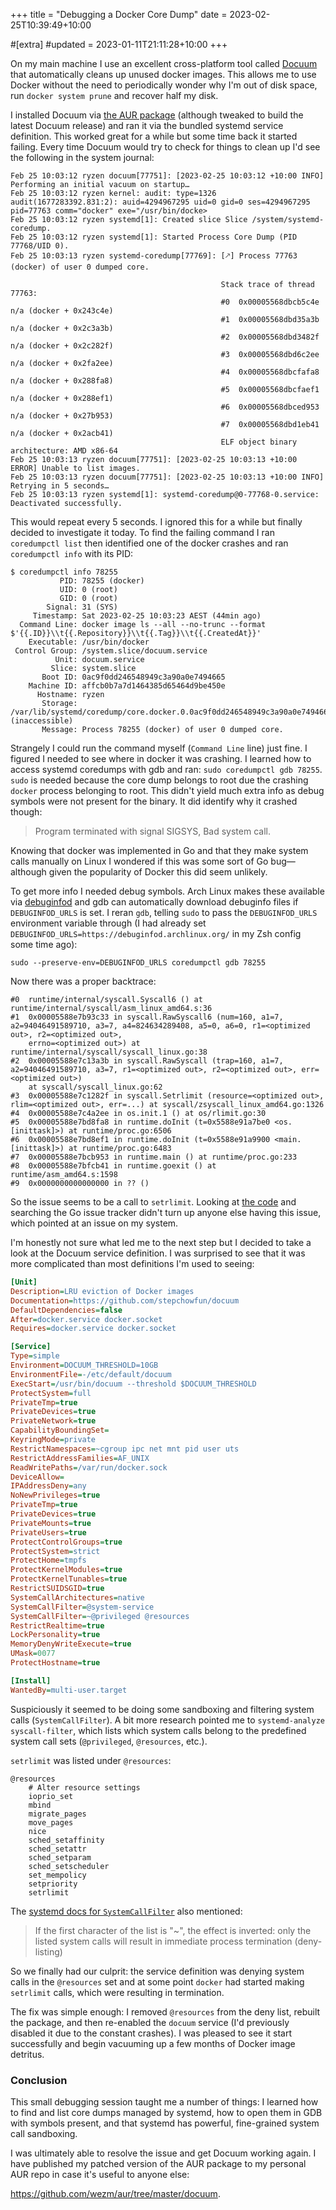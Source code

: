 +++
title = "Debugging a Docker Core Dump"
date = 2023-02-25T10:39:49+10:00

#[extra]
#updated = 2023-01-11T21:11:28+10:00
+++

On my main machine I use an excellent cross-platform tool called [Docuum] that
automatically cleans up unused docker images. This allows me to use Docker
without the need to periodically wonder why I'm out of disk space, run `docker
system prune` and recover half my disk.

I installed Docuum via [the AUR package][aurpkg] (although tweaked to build the
latest Docuum release) and ran it via the bundled systemd service definition.
This worked great for a while but some time back it started failing. Every time
Docuum would try to check for things to clean up I'd see the following in the
system journal:

<!-- more -->

```
Feb 25 10:03:12 ryzen docuum[77751]: [2023-02-25 10:03:12 +10:00 INFO] Performing an initial vacuum on startup…
Feb 25 10:03:12 ryzen kernel: audit: type=1326 audit(1677283392.831:2): auid=4294967295 uid=0 gid=0 ses=4294967295 pid=77763 comm="docker" exe="/usr/bin/docke>
Feb 25 10:03:12 ryzen systemd[1]: Created slice Slice /system/systemd-coredump.
Feb 25 10:03:12 ryzen systemd[1]: Started Process Core Dump (PID 77768/UID 0).
Feb 25 10:03:13 ryzen systemd-coredump[77769]: [🡕] Process 77763 (docker) of user 0 dumped core.

                                               Stack trace of thread 77763:
                                               #0  0x00005568dbcb5c4e n/a (docker + 0x243c4e)
                                               #1  0x00005568dbd35a3b n/a (docker + 0x2c3a3b)
                                               #2  0x00005568dbd3482f n/a (docker + 0x2c282f)
                                               #3  0x00005568dbd6c2ee n/a (docker + 0x2fa2ee)
                                               #4  0x00005568dbcfafa8 n/a (docker + 0x288fa8)
                                               #5  0x00005568dbcfaef1 n/a (docker + 0x288ef1)
                                               #6  0x00005568dbced953 n/a (docker + 0x27b953)
                                               #7  0x00005568dbd1eb41 n/a (docker + 0x2acb41)
                                               ELF object binary architecture: AMD x86-64
Feb 25 10:03:13 ryzen docuum[77751]: [2023-02-25 10:03:13 +10:00 ERROR] Unable to list images.
Feb 25 10:03:13 ryzen docuum[77751]: [2023-02-25 10:03:13 +10:00 INFO] Retrying in 5 seconds…
Feb 25 10:03:13 ryzen systemd[1]: systemd-coredump@0-77768-0.service: Deactivated successfully.
```

This would repeat every 5 seconds. I ignored this for a while but finally decided
to investigate it today. To find the failing command I ran
`coredumpctl list` then identified one of the docker crashes and ran
`coredumpctl info` with its PID:

```
$ coredumpctl info 78255
           PID: 78255 (docker)
           UID: 0 (root)
           GID: 0 (root)
        Signal: 31 (SYS)
     Timestamp: Sat 2023-02-25 10:03:23 AEST (44min ago)
  Command Line: docker image ls --all --no-trunc --format $'{{.ID}}\\t{{.Repository}}\\t{{.Tag}}\\t{{.CreatedAt}}'
    Executable: /usr/bin/docker
 Control Group: /system.slice/docuum.service
          Unit: docuum.service
         Slice: system.slice
       Boot ID: 0ac9f0dd246548949c3a90a0e7494665
    Machine ID: affcb0b7a7d1464385d65464d9be450e
      Hostname: ryzen
       Storage: /var/lib/systemd/coredump/core.docker.0.0ac9f0dd246548949c3a90a0e7494665.78255.1677283403000000.zst (inaccessible)
       Message: Process 78255 (docker) of user 0 dumped core.
```

Strangely I could run the command myself (`Command Line` line) just fine. I
figured I needed to see where in docker it was crashing. I learned how to
access systemd coredumps with gdb and ran: `sudo coredumpctl gdb 78255`. `sudo`
is needed because the core dump belongs to root due the crashing `docker`
process belonging to root. This didn't yield much extra info as debug symbols
were not present for the binary. It did identify why it crashed though:

> Program terminated with signal SIGSYS, Bad system call.

Knowing that docker was implemented in Go and that they make system calls
manually on Linux I wondered if this was some sort of Go bug—although given
the popularity of Docker this did seem unlikely.

To get more info I needed debug symbols. Arch Linux makes these available via
[debuginfod](https://wiki.archlinux.org/title/Debuginfod) and gdb can
automatically download debuginfo files if `DEBUGINFOD_URLS` is set. I reran
`gdb`, telling `sudo` to pass the `DEBUGINFOD_URLS` environment variable
through (I had already set `DEBUGINFOD_URLS=https://debuginfod.archlinux.org/`
in my Zsh config some time ago):

```
sudo --preserve-env=DEBUGINFOD_URLS coredumpctl gdb 78255
```

Now there was a proper backtrace:

```
#0  runtime/internal/syscall.Syscall6 () at runtime/internal/syscall/asm_linux_amd64.s:36
#1  0x00005588e7b93c33 in syscall.RawSyscall6 (num=160, a1=7, a2=94046491589710, a3=7, a4=824634289408, a5=0, a6=0, r1=<optimized out>, r2=<optimized out>,
    errno=<optimized out>) at runtime/internal/syscall/syscall_linux.go:38
#2  0x00005588e7c13a3b in syscall.RawSyscall (trap=160, a1=7, a2=94046491589710, a3=7, r1=<optimized out>, r2=<optimized out>, err=<optimized out>)
    at syscall/syscall_linux.go:62
#3  0x00005588e7c1282f in syscall.Setrlimit (resource=<optimized out>, rlim=<optimized out>, err=...) at syscall/zsyscall_linux_amd64.go:1326
#4  0x00005588e7c4a2ee in os.init.1 () at os/rlimit.go:30
#5  0x00005588e7bd8fa8 in runtime.doInit (t=0x5588e91a7be0 <os.[inittask]>) at runtime/proc.go:6506
#6  0x00005588e7bd8ef1 in runtime.doInit (t=0x5588e91a9900 <main.[inittask]>) at runtime/proc.go:6483
#7  0x00005588e7bcb953 in runtime.main () at runtime/proc.go:233
#8  0x00005588e7bfcb41 in runtime.goexit () at runtime/asm_amd64.s:1598
#9  0x0000000000000000 in ?? ()
```

So the issue seems to be a call to `setrlimit`. Looking at [the code][gocode]
and searching the Go issue tracker didn't turn up anyone else having this
issue, which pointed at an issue on my system.

I'm honestly not sure what led me to the next step but I decided to take a look
at the Docuum service definition. I was surprised to see that it was more
complicated than most definitions I'm used to seeing:

```ini
[Unit]
Description=LRU eviction of Docker images
Documentation=https://github.com/stepchowfun/docuum
DefaultDependencies=false
After=docker.service docker.socket
Requires=docker.service docker.socket

[Service]
Type=simple
Environment=DOCUUM_THRESHOLD=10GB
EnvironmentFile=-/etc/default/docuum
ExecStart=/usr/bin/docuum --threshold $DOCUUM_THRESHOLD
ProtectSystem=full
PrivateTmp=true
PrivateDevices=true
PrivateNetwork=true
CapabilityBoundingSet=
KeyringMode=private
RestrictNamespaces=~cgroup ipc net mnt pid user uts
RestrictAddressFamilies=AF_UNIX
ReadWritePaths=/var/run/docker.sock
DeviceAllow=
IPAddressDeny=any
NoNewPrivileges=true
PrivateTmp=true
PrivateDevices=true
PrivateMounts=true
PrivateUsers=true
ProtectControlGroups=true
ProtectSystem=strict
ProtectHome=tmpfs
ProtectKernelModules=true
ProtectKernelTunables=true
RestrictSUIDSGID=true
SystemCallArchitectures=native
SystemCallFilter=@system-service
SystemCallFilter=~@privileged @resources
RestrictRealtime=true
LockPersonality=true
MemoryDenyWriteExecute=true
UMask=0077
ProtectHostname=true

[Install]
WantedBy=multi-user.target
```

Suspiciously it seemed to be doing some sandboxing and filtering system calls
(`SystemCallFilter`). A bit more research pointed me to `systemd-analyze
syscall-filter`, which lists which system calls belong to the predefined system
call sets (`@privileged`, `@resources`, etc.).

`setrlimit` was listed under `@resources`:

```
@resources
    # Alter resource settings
    ioprio_set
    mbind
    migrate_pages
    move_pages
    nice
    sched_setaffinity
    sched_setattr
    sched_setparam
    sched_setscheduler
    set_mempolicy
    setpriority
    setrlimit
```

The [systemd docs for `SystemCallFilter`][SystemCallFilter] also mentioned:

> If the first character of the list is "~", the effect is inverted: only the
> listed system calls will result in immediate process termination
> (deny-listing)

So we finally had our culprit: the service definition was denying system calls in
the `@resources` set and at some point `docker` had started making `setrlimit` calls,
which were resulting in termination.

The fix was simple enough: I removed `@resources` from the deny list, rebuilt
the package, and then re-enabled the `docuum` service (I'd previously disabled
it due to the constant crashes). I was pleased to see it start successfully and
begin vacuuming up a few months of Docker image detritus.

### Conclusion

This small debugging session taught me a number of things: I learned how to
find and list core dumps managed by systemd, how to open them in GDB with
symbols present, and that systemd has powerful, fine-grained system call
sandboxing.

I was ultimately able to resolve the issue and get Docuum working again.
I have published my patched version of the AUR package to my personal AUR
repo in case it's useful to anyone else:

<https://github.com/wezm/aur/tree/master/docuum>.

[aurpkg]: https://aur.archlinux.org/packages/docuum
[Docuum]: https://github.com/stepchowfun/docuum
[gocode]: https://github.com/golang/go/blob/203e59ad41bd288e1d92b6f617c2f55e70d3c8e3/src/syscall/zsyscall_linux_amd64.go#L1335
[service]: https://aur.archlinux.org/cgit/aur.git/tree/docuum.service?h=docuum&id=650d2c24fe9df712e8a98dde37f3ee47d3af4e47
[SystemCallFilter]: https://www.freedesktop.org/software/systemd/man/systemd.exec.html#System%20Call%20Filtering
